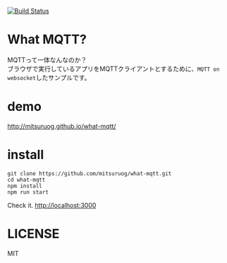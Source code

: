 [![Build Status](https://travis-ci.org/karan6190/what-mqtt.svg?branch=master)](https://travis-ci.org/karan6190/what-mqtt)

# What MQTT? 

MQTTって一体なんなのか？  
ブラウザで実行しているアプリをMQTTクライアントとするために、`MQTT on websocket`したサンプルです。

# demo

<http://mitsuruog.github.io/what-mqtt/>

# install

```
git clone https://github.com/mitsuruog/what-mqtt.git
cd what-mqtt
npm install
npm run start
```

Check it. <http://localhost:3000>

# LICENSE

MIT
